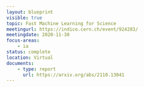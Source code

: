 ```yaml
---
layout: blueprint
visible: true
topic: Fast Machine Learning for Science
meetingurl: https://indico.cern.ch/event/924283/
meetingdate: 2020-11-30
focus-areas:
    - ia
status: complete
location: Virtual
documents:
    - type: report
      url: https://arxiv.org/abs/2110.13041
---
```

